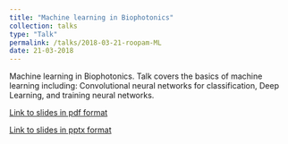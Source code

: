 ```yaml
---
title: "Machine learning in Biophotonics"
collection: talks
type: "Talk"
permalink: /talks/2018-03-21-roopam-ML
date: 21-03-2018
---
```


Machine learning in Biophotonics. Talk covers the basics of machine learning including: Convolutional neural networks for classification, Deep Learning, and training neural networks.

[Link to slides in pdf format](/files/roopam-talk.pdf)

[Link to slides in pptx format](/files/roopam-talk.pptx)
